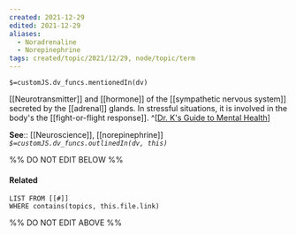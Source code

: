 ```yaml
---
created: 2021-12-29 
edited: 2021-12-29
aliases:
  - Noradrenaline
  - Norepinephrine
tags: created/topic/2021/12/29, node/topic/term
---
```

`$=customJS.dv_funcs.mentionedIn(dv)`

[[Neurotransmitter]] and [[hormone]] of the [[sympathetic nervous system]] secreted by the [[adrenal]] glands. In stressful situations, it is involved in the body's the [[fight-or-flight response]].
^[[Dr. K's Guide to Mental Health](https://coaching.healthygamer.gg/guide)]

**See**:: [[Neuroscience]], [[norepinephrine]]
*`$=customJS.dv_funcs.outlinedIn(dv, this)`*

%% DO NOT EDIT BELOW %%
#### Related 
```dataview
LIST FROM [[#]]
WHERE contains(topics, this.file.link)
```
%% DO NOT EDIT ABOVE %%
